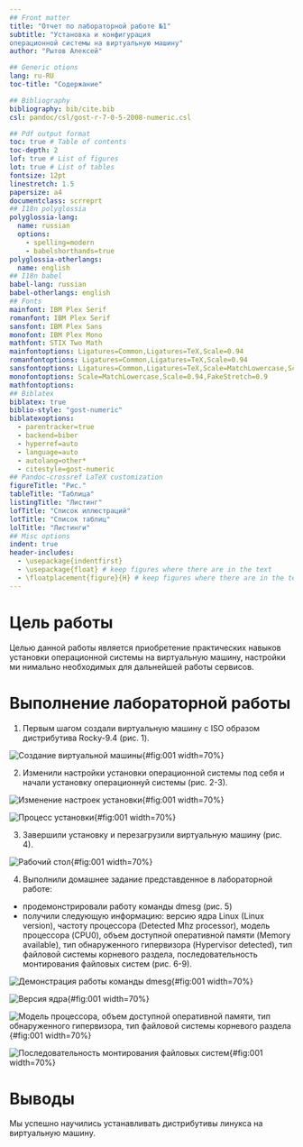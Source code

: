 ```yaml
---
## Front matter
title: "Отчет по лабораторной работе №1"
subtitle: "Установка и конфигурация
операционной системы на виртуальную машину"
author: "Рытов Алексей"

## Generic otions
lang: ru-RU
toc-title: "Содержание"

## Bibliography
bibliography: bib/cite.bib
csl: pandoc/csl/gost-r-7-0-5-2008-numeric.csl

## Pdf output format
toc: true # Table of contents
toc-depth: 2
lof: true # List of figures
lot: true # List of tables
fontsize: 12pt
linestretch: 1.5
papersize: a4
documentclass: scrreprt
## I18n polyglossia
polyglossia-lang:
  name: russian
  options:
	- spelling=modern
	- babelshorthands=true
polyglossia-otherlangs:
  name: english
## I18n babel
babel-lang: russian
babel-otherlangs: english
## Fonts
mainfont: IBM Plex Serif
romanfont: IBM Plex Serif
sansfont: IBM Plex Sans
monofont: IBM Plex Mono
mathfont: STIX Two Math
mainfontoptions: Ligatures=Common,Ligatures=TeX,Scale=0.94
romanfontoptions: Ligatures=Common,Ligatures=TeX,Scale=0.94
sansfontoptions: Ligatures=Common,Ligatures=TeX,Scale=MatchLowercase,Scale=0.94
monofontoptions: Scale=MatchLowercase,Scale=0.94,FakeStretch=0.9
mathfontoptions:
## Biblatex
biblatex: true
biblio-style: "gost-numeric"
biblatexoptions:
  - parentracker=true
  - backend=biber
  - hyperref=auto
  - language=auto
  - autolang=other*
  - citestyle=gost-numeric
## Pandoc-crossref LaTeX customization
figureTitle: "Рис."
tableTitle: "Таблица"
listingTitle: "Листинг"
lofTitle: "Список иллюстраций"
lotTitle: "Список таблиц"
lolTitle: "Листинги"
## Misc options
indent: true
header-includes:
  - \usepackage{indentfirst}
  - \usepackage{float} # keep figures where there are in the text
  - \floatplacement{figure}{H} # keep figures where there are in the text
---
```


# Цель работы

Целью данной работы является приобретение практических навыков
установки операционной системы на виртуальную машину, настройки ми
нимально необходимых для дальнейшей работы сервисов.

# Выполнение лабораторной работы

1. Первым шагом создали виртуальную машину с ISO образом дистрибутива Rocky-9.4 (рис. 1).

![Создание виртуальной машины](image/1.png){#fig:001 width=70%}

2. Изменили настройки установки операционной системы под себя и начали установку операционнуй системы (рис. 2-3).

![Изменение настроек установки](image/2.png){#fig:001 width=70%}

![Процесс установки](image/3.png){#fig:001 width=70%}

3. Завершили установку и перезагрузили виртуальную машину (рис. 4).

![Рабочий стол](image/4.png){#fig:001 width=70%}

4. Выполнили домашнее задание представденное в лабораторной работе:
- продемонстрировали работу команды dmesg (рис. 5)
- получили следующую информацию: версию ядра Linux (Linux version),
частоту процессора (Detected Mhz processor), модель процессора (CPU0),
объем доступной оперативной памяти (Memory available), тип обнаруженного гипервизора (Hypervisor detected), тип файловой системы корневого раздела, последовательность монтирования файловых систем (рис. 6-9).

![Демонстрация работы команды dmesg](image/5.png){#fig:001 width=70%}

![Версия ядра](image/6.png){#fig:001 width=70%}

![Модель процессора, объем доступной оперативной памяти, тип обнаруженного гипервизора, тип файловой системы корневого раздела](image/8.png){#fig:001 width=70%}

![Последовательность монтирования файловых систем](image/9.png){#fig:001 width=70%}

# Выводы

Мы успешно научились устанавливать дистрибутивы линукса на виртуальную машину.
